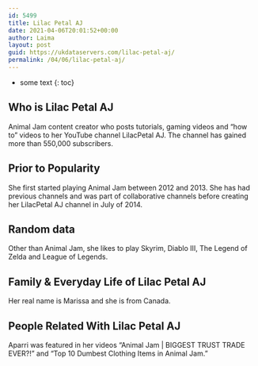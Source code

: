 ```yaml
---
id: 5499
title: Lilac Petal AJ
date: 2021-04-06T20:01:52+00:00
author: Laima
layout: post
guid: https://ukdataservers.com/lilac-petal-aj/
permalink: /04/06/lilac-petal-aj/
---
```


* some text
{: toc}


## Who is Lilac Petal AJ
                  
                  
                  
Animal Jam content creator who posts tutorials, gaming videos and &#8220;how to&#8221; videos to her YouTube channel LilacPetal AJ. The channel has gained more than 550,000 subscribers.
                  
              
            
              
            
                
                
                
## Prior to Popularity
                  
                  
                  
She first started playing Animal Jam between 2012 and 2013. She has had previous channels and was part of collaborative channels before creating her LilacPetal AJ channel in July of 2014.
                  
              
            
              
            
                
                
                
## Random data
                  
                  
                  
Other than Animal Jam, she likes to play Skyrim, Diablo III, The Legend of Zelda and League of Legends.
                  
              
            
              
            
                
                
                
## Family & Everyday Life of Lilac Petal AJ
                  
                  
                  
Her real name is Marissa and she is from Canada.
                  
              
            
              
            
                
                
                
## People Related With Lilac Petal AJ
                  
                  
                  
Aparri was featured in her videos &#8220;Animal Jam | BIGGEST TRUST TRADE EVER?!&#8221; and &#8220;Top 10 Dumbest Clothing Items in Animal Jam.&#8221;
                  
              
            
              
            
                
              
            
              
              
            
            
              
            
          
          
          